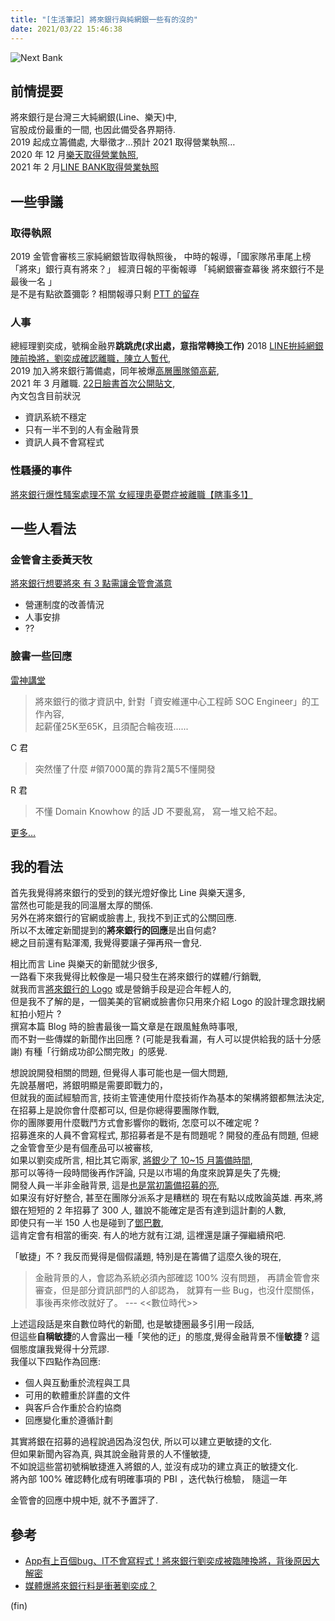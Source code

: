 ```yaml
---
title: "[生活筆記] 將來銀行與純網銀一些有的沒的"
date: 2021/03/22 15:46:38
---
```


![Next Bank](https://www.nextbank.com.tw/images/img-logos_02.webp)

## 前情提要

將來銀行是台灣三大純網銀(Line、樂天)中,  
官股成份最重的一間, 也因此備受各界期待.  
2019 起成立籌備處, 大舉徵才…預計 2021 取得營業執照…  
2020 年 12 月[樂天取得營業執照](https://finance.technews.tw/2020/12/09/rakuten-bank-obtain-a-business-license-to-officially-operate/),  
2021 年 2 月[LINE BANK取得營業執照](https://ctee.com.tw/news/finance/414166.html)

## 一些爭議

### 取得執照

2019 金管會審核三家純網銀皆取得執照後，
中時的報導，「國家隊吊車尾上榜 「將來」銀行真有將來？」
經濟日報的平衡報導 「純網銀審查幕後 將來銀行不是最後一名 」  
是不是有點欲蓋彌彰 ? 相關報導只剩 [PTT 的留存](https://pttcareers.com/Finance/1TIHhlWc)

### 人事

總經理劉奕成，號稱金融界**跳跳虎(求出處，意指常轉換工作)**
2018 [LINE拚純網銀陣前換將，劉奕成確認離職，陳立人暫代](https://www.bnext.com.tw/article/51037/ic-liu-resign-from-line-financial-taiwan),  
2019 加入將來銀行籌備處，同年被爆[高層團隊領高薪](https://ec.ltn.com.tw/article/breakingnews/2898753),  
2021 年 3 月離職. [22日臉書首次公開貼文](https://www.facebook.com/icheng.liu/posts/10223510081007502),  
內文包含目前狀況

- 資訊系統不穩定  
- 只有一半不到的人有金融背景
- 資訊人員不會寫程式  

### 性騷擾的事件

[將來銀行爆性騷案處理不當 女經理患憂鬱症被離職【瞎事多1】](https://tw.news.yahoo.com/news/%E5%B0%87%E4%BE%86%E9%8A%80%E8%A1%8C%E7%88%86%E6%80%A7%E9%A8%B7%E6%A1%88%E8%99%95%E7%90%86%E4%B8%8D%E7%95%B6-%E5%A5%B3%E7%B6%93%E7%90%86%E6%82%A3%E6%86%82%E9%AC%B1%E7%97%87%E8%A2%AB%E9%9B%A2%E8%81%B7-%E7%9E%8E%E4%BA%8B%E5%A4%9A1-033204011.html)

## 一些人看法

### 金管會主委黃天牧

[將來銀行想要將來 有 3 點需讓金管會滿意](https://ctee.com.tw/news/policy/433346.html)

- 營運制度的改善情況
- 人事安排
- ??

### 臉書一些回應

[雷神講堂](https://www.facebook.com/groups/rayforum/permalink/3799532576793539)  

> 將來銀行的徵才資訊中, 針對「資安維運中心工程師 SOC Engineer」的工作內容,  
> 起薪僅25K至65K，且須配合輪夜班......

C 君

> 突然懂了什麼 #領7000萬的靠背2萬5不懂開發

R 君

> 不懂 Domain Knowhow 的話 JD 不要亂寫，
> 寫一堆又給不起。

[更多…](https://www.facebook.com/search/posts/?q=%E5%B0%87%E4%BE%86%E9%8A%80%E8%A1%8C)

## 我的看法

首先我覺得將來銀行的受到的鎂光燈好像比 Line 與樂天還多,  
當然也可能是我的同溫層太厚的關係.  
另外在將來銀行的官網或臉書上, 我找不到正式的公關回應.  
所以不太確定新聞提到的**將來銀行的回應**是出自何處?  
總之目前還有點渾濁, 我覺得要讓子彈再飛一會兒.  

相比而言 Line 與樂天的新聞就少很多,  
一路看下來我覺得比較像是一場只發生在將來銀行的媒體/行銷戰,  
就我而言[將來銀行的 Logo](https://www.nextbank.com.tw/) 或是營銷手段是迎合年輕人的,  
但是我不了解的是，一個美美的官網或臉書你只用來介紹 Logo 的設計理念跟找網紅拍小短片 ?  
撰寫本篇 Blog 時的臉書最後一篇文章是在跟風鮭魚時事哏,  
而不對一些傳媒的新聞作出回應 ? (可能是我看漏，有人可以提供給我的話十分感謝)
有種「行銷成功卻公關完敗」的感覺.

想說說開發相關的問題, 但覺得人事可能也是一個大問題,  
先說基層吧，將銀明顯是需要即戰力的，  
但就我的面試經驗而言, 技術主管連使用什麼技術作為基本的架構將銀都無法決定,  
在招募上是說你會什麼都可以, 但是你總得要團隊作戰,  
你的團隊要用什麼戰鬥方式會影響你的戰術, 怎麼可以不確定呢 ?  
招募進來的人員不會寫程式, 那招募者是不是有問題呢 ?
開發的產品有問題, 但總之金管會至少是有個產品可以被審核,  
如果以劉奕成所言, 相比其它兩家, [將銀少了 10~15 月籌備時間](https://tw.appledaily.com/property/20210322/ZSXT3D6IL5FMRD7TCQG3GRQHJQ/),  
那可以等待一段時間後再作評論, 只是以市場的角度來說算是失了先機;  
開發人員一半非金融背景, 這是[也是當初籌備招募的亮](https://buzzorange.com/techorange/2020/08/28/online-bank-needs-new-prefessional/),  
如果沒有好好整合, 甚至在團隊分派系才是糟糕的
現在有點以成敗論英雄.
再來,將銀在短短的 2 年招募了 300 人, 雖說不能確定是否有達到這計劃的人數,  
即使只有一半 150 人也是碰到了[鄧巴數](https://zh.wikipedia.org/zh-tw/%E9%82%93%E5%B7%B4%E6%95%B0),  
這肯定會有相當的衝突.
有人的地方就有江湖, 這裡還是讓子彈繼續飛吧.

「敏捷」不 ? 我反而覺得是個假議題, 特別是在籌備了這麼久後的現在,  

> 金融背景的人，會認為系統必須內部確認 100% 沒有問題，
> 再請金管會來審查，但是部分資訊部門的人卻認為，
> 就算有一些 Bug，也沒什麼關係，事後再來修改就好了。 --- <<數位時代>>

上述這段話是來自數位時代的新聞, 也是敏捷圈最多引用一段話,  
但這些**自稱敏捷**的人會露出一種「笑他的迂」的態度,覺得金融背景不懂**敏捷** ?
這個態度讓我覺得十分荒謬.  
我僅以下四點作為回應:

- 個人與互動重於流程與工具  
- 可用的軟體重於詳盡的文件  
- 與客戶合作重於合約協商  
- 回應變化重於遵循計劃  

其實將銀在招募的過程說過因為沒包伏, 所以可以建立更敏捷的文化.  
但如果新聞內容為真, 與其說金融背景的人不懂敏捷,  
不如說這些當初號稱敏捷進入將銀的人, 並沒有成功的建立真正的敏捷文化.  
將內部 100% 確認轉化成有明確事項的 PBI ，迭代執行檢驗，
隨這一年

金管會的回應中規中矩, 就不予置評了.

## 參考

- [App有上百個bug、IT不會寫程式！將來銀行劉奕成被臨陣換將，背後原因大解密](https://www.bnext.com.tw/article/61864/nextbank-icliu)
- [媒體爆將來銀行料是衝著劉奕成？](https://www.storm.mg/article/1675977)

(fin)
